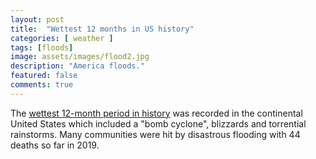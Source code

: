 ```yaml
---
layout: post
title:  "Wettest 12 months in US history"
categories: [ weather ]
tags: [floods]
image: assets/images/flood2.jpg
description: "America floods."
featured: false
comments: true
---
```


The [wettest 12-month period in history](https://www.accuweather.com/en/weather-news/wettest-12-months-on-record-leaves-us-nearly-drought-free-amid-rampant-flooding/70008265) was recorded in the continental United States which included a "bomb cyclone", blizzards and torrential rainstorms. Many communities were hit by disastrous flooding with 44 deaths so far in 2019.